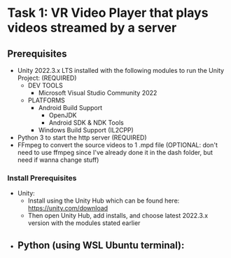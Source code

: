 # Task 1: VR Video Player that plays videos streamed by a server

## Prerequisites

- Unity 2022.3.x LTS installed with the following modules to run the Unity Project: (REQUIRED)
    - DEV TOOLS
        - Microsoft Visual Studio Community 2022
    - PLATFORMS
        - Android Build Support
            - OpenJDK
            - Android SDK & NDK Tools
        - Windows Build Support (IL2CPP)
- Python 3 to start the http server (REQUIRED)
- FFmpeg to convert the source videos to 1 .mpd file (OPTIONAL: don't need to use ffmpeg since I've already done it in the dash folder, but need if wanna change stuff)

### Install Prerequisites

- Unity:
    - Install using the Unity Hub which can be found here: https://unity.com/download
    - Then open Unity Hub, add installs, and choose latest 2022.3.x version with the modules stated earlier
- Python (using WSL Ubuntu terminal):
    - 
